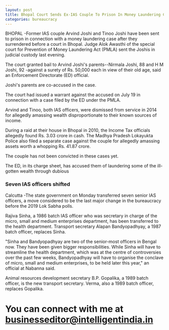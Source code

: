 ```yaml
---
layout: post
title: Bhopal Court Sends Ex-IAS Couple To Prison In Money Laundering Case
categories: bureaucracy
---
```


 

 BHOPAL -Former IAS couple Arvind Joshi and Tinoo Joshi have been sent to prison in connection with a money laundering case after they surrendered before a court in Bhopal.
Judge Alok Awasthi of the special court for Prevention of Money Laundering Act (PMLA) sent the Joshis in judicial custody last evening.

The court granted bail to Arvind Joshi's parents--Nirmala Joshi, 88 and H M Joshi, 92 -against a surety of Rs. 50,000 each in view of their old age, said an Enforcement Directorate (ED) official.

Joshi's parents are co-accused in the case.

The court had issued a warrant against the accused on July 19 in connection with a case filed by the ED under the PMLA.


Arvind and Tinoo, both IAS officers, were dismissed from service in 2014 for allegedly amassing wealth disproportionate to their known sources of income.

During a raid at their house in Bhopal in 2010, the Income Tax officials allegedly found Rs. 3.03 crore in cash. The Madhya Pradesh Lokayukta Police also filed a separate case against the couple for allegedly amassing assets worth a whopping Rs. 41.87 crore.

The couple has not been convicted in these cases yet.
 
The ED, in its charge sheet, has accused them of laundering some of the ill-gotten wealth through dubious



### Seven IAS officers shifted

Calcutta -The state government on Monday transferred seven senior IAS officers, a move considered to be the last major change in the bureaucracy before the 2019 Lok Sabha polls.

Rajiva Sinha, a 1986 batch IAS officer who was secretary in charge of the micro, small and medium enterprises department, has been transferred to the health department. Transport secretary Alapan Bandyopadhyay, a 1987 batch officer, replaces Sinha.

"Sinha and Bandyopadhyay are two of the senior-most officers in Bengal now. They have been given bigger responsibilities. While Sinha will have to streamline the health department, which was at the centre of controversies over the past few weeks, Bandyopadhyay will have to organise the conclave of micro, small and medium enterprises, to be held later this year," an official at Nabanna said.

Animal resources development secretary B.P. Gopalika, a 1989 batch officer, is the new transport secretary. Verma, also a 1989 batch officer, replaces Gopalika.



# You can connect with me at [businesseditor@intelligentindia.in](mailto-businesseditor@intelligentindia.in)
 